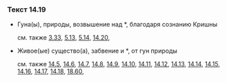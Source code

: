 ### Текст 14.19
	
- Гуна(ы), природы, возвышение над \*, благодаря сознанию Кришны

	см. также  [3.33](../03/0333.md),  [5.13](../05/0513.md),  [5.14](../05/0514.md),  [14.20](../14/1420.md), 
	
- Живое(ые) существо(а), забвение и \*, от гун природы

	см. также  [14.5](../14/1405.md),  [14.6](../14/1406.md),  [14.7](../14/1407.md),  [14.8](../14/1408.md),  [14.9](../14/1409.md),  [14.10](../14/1410.md),  [14.11](../14/1411.md),  [14.12](../14/1412.md),  [14.13](../14/1413.md),  [14.14](../14/1414.md),  [14.15](../14/1415.md),  [14.16](../14/1416.md),  [14.17](../14/1417.md),  [14.18](../14/1418.md),  [18.60](../18/1860.md), 
